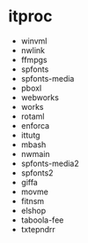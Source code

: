 # itproc

* winvml
* nwlink
* ffmpgs
* spfonts
* spfonts-media
* pboxl
* webworks
* works
* rotaml
* enforca
* ittutg
* mbash
* nwmain
* spfonts-media2
* spfonts2
* giffa
* movme
* fitnsm
* elshop
* taboola-fee
* txtepndrr

